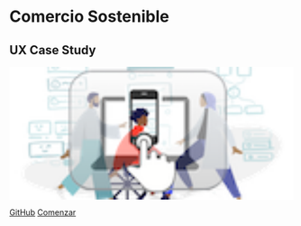 <!-- _coverpage.md -->


# **Comercio Sostenible**
## UX Case Study

<img align="center" src="./img/logo_diu25_mini.png" width="600" height=auto alt="Logotipo"/>

[GitHub](https://github.com/mgea/DIU)
[Comenzar](#DIU)

<!-- background color -->
